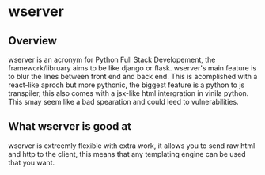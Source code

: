 # wserver

## Overview

wserver is an acronym for Python Full Stack Developement, the framework/libruary aims to be like django or flask. wserver's main feature is to blur the lines between front end and back end. This is acomplished with a react-like aproch but more pythonic, the biggest feature is a python to js transpiler, this also comes with a jsx-like html intergration in vinila python. This smay seem like a bad spearation and could leed to vulnerabilities.

## What wserver is good at

wserver is extreemly flexible with extra work, it allows you to send raw html and http to the client, this means that any templating engine can be used that you want.

